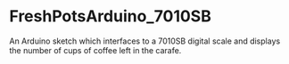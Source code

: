 # FreshPotsArduino_7010SB
An Arduino sketch which interfaces to a 7010SB digital scale and displays the number of cups of coffee left in the carafe.
